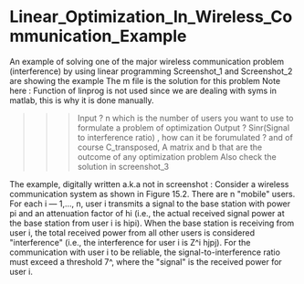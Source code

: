 # Linear_Optimization_In_Wireless_Communication_Example
An example of solving one of the major wireless communication problem (interference) by using linear programming
Screenshot_1 and Screenshot_2 are showing the example
The m file is the solution for this problem
Note here : Function of linprog is not used since we are dealing with syms in matlab, this is why it is done manually.
>>> Input ? n which is the number of users you want to use to formulate a problem of optimization
>>> Output ? Sinr(Signal to interference ratio) , how can it be forumulated ? and of course C_transposed, A matrix and b that are the outcome of any optimization problem
Also check the solution in screenshot_3  


The example, digitally written a.k.a not in screenshot :
Consider a wireless communication system as shown in Figure 15.2.
There are n "mobile" users. For each i — 1,..., n, user i transmits a signal to the
base station with power pi and an attenuation factor of hi (i.e., the actual received
signal power at the base station from user i is hipi). When the base station is receiving
from user i, the total received power from all other users is considered "interference"
(i.e., the interference for user i is Z^i hjpj). For the communication with user i
to be reliable, the signal-to-interference ratio must exceed a threshold 7^, where the
"signal" is the received power for user i.

